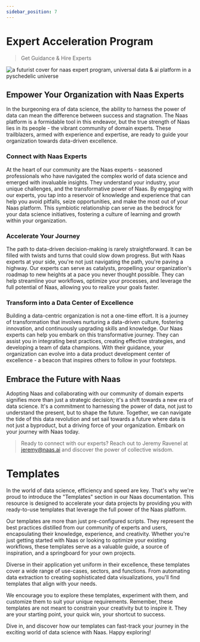 ```yaml
---
sidebar_position: 7
---
```


# Expert Acceleration Program
> Get Guidance & Hire Experts

![a futurist cover for naas expert program, universal data & ai platform in a pyschedelic universe](https://media.discordapp.net/attachments/1084579666175729694/1107809132116983818/jeymassa_a_futurist_cover_for_naas_expert_offering_universal_da_03a06f6c-b280-4b00-b0d6-9cdd6c949cb8.png?width=2180&height=1246)

## Empower Your Organization with Naas Experts

In the burgeoning era of data science, the ability to harness the power of data can mean the difference between success and stagnation. The Naas platform is a formidable tool in this endeavor, but the true strength of Naas lies in its people - the vibrant community of domain experts. These trailblazers, armed with experience and expertise, are ready to guide your organization towards data-driven excellence.

### Connect with Naas Experts

At the heart of our community are the Naas experts - seasoned professionals who have navigated the complex world of data science and emerged with invaluable insights. They understand your industry, your unique challenges, and the transformative power of Naas. By engaging with our experts, you tap into a reservoir of knowledge and experience that can help you avoid pitfalls, seize opportunities, and make the most out of your Naas platform. This symbiotic relationship can serve as the bedrock for your data science initiatives, fostering a culture of learning and growth within your organization.

### Accelerate Your Journey

The path to data-driven decision-making is rarely straightforward. It can be filled with twists and turns that could slow down progress. But with Naas experts at your side, you're not just navigating the path, you're paving a highway. Our experts can serve as catalysts, propelling your organization's roadmap to new heights at a pace you never thought possible. They can help streamline your workflows, optimize your processes, and leverage the full potential of Naas, allowing you to realize your goals faster.

### Transform into a Data Center of Excellence

Building a data-centric organization is not a one-time effort. It is a journey of transformation that involves nurturing a data-driven culture, fostering innovation, and continuously upgrading skills and knowledge. Our Naas experts can help you embark on this transformative journey. They can assist you in integrating best practices, creating effective strategies, and developing a team of data champions. With their guidance, your organization can evolve into a data product development center of excellence - a beacon that inspires others to follow in your footsteps.

## Embrace the Future with Naas

Adopting Naas and collaborating with our community of domain experts signifies more than just a strategic decision; it's a shift towards a new era of data science. It's a commitment to harnessing the power of data, not just to understand the present, but to shape the future. Together, we can navigate the tide of this data revolution and set sail towards a future where data is not just a byproduct, but a driving force of your organization. Embark on your journey with Naas today.

> Ready to connect with our experts? Reach out to Jeremy Ravenel at jeremy@naas.ai and discover the power of collective wisdom.

# Templates

In the world of data science, efficiency and speed are key. That's why we're proud to introduce the "Templates" section in our Naas documentation. This resource is designed to accelerate your data projects by providing you with ready-to-use templates that leverage the full power of the Naas platform.

Our templates are more than just pre-configured scripts. They represent the best practices distilled from our community of experts and users, encapsulating their knowledge, experience, and creativity. Whether you're just getting started with Naas or looking to optimize your existing workflows, these templates serve as a valuable guide, a source of inspiration, and a springboard for your own projects.

Diverse in their application yet uniform in their excellence, these templates cover a wide range of use-cases, sectors, and functions. From automating data extraction to creating sophisticated data visualizations, you'll find templates that align with your needs.

We encourage you to explore these templates, experiment with them, and customize them to suit your unique requirements. Remember, these templates are not meant to constrain your creativity but to inspire it. They are your starting point, your quick win, your shortcut to success.

Dive in, and discover how our templates can fast-track your journey in the exciting world of data science with Naas. Happy exploring!